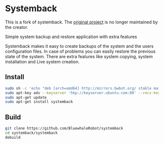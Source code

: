 # Systemback

This is a fork of systemback. The [original project](https://launchpad.net/systemback) is no longer maintained by the creator.

Simple system backup and restore application with extra features

Systemback makes it easy to create backups of the system and the users configuration files. In case of problems you can easily restore the previous state of the system. There are extra features like system copying, system installation and Live system creation.

## Install

```bash
sudo sh -c 'echo "deb [arch=amd64] http://mirrors.bwbot.org/ stable main" > /etc/apt/sources.list.d/systemback.list'
sudo apt-key adv --keyserver 'hkp://keyserver.ubuntu.com:80' --recv-key 50B2C005A67B264F
sudo apt-get update
sudo apt-get install systemback
```

## Build

```bash
git clone https://github.com/BluewhaleRobot/systemback
cd systemback/systemback
debuild
```
